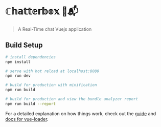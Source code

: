 # ℂ𝕙𝕒𝕥𝕥𝕖𝕣𝕓𝕠𝕩 💬📬

> A Real-Time chat Vuejs application 

## Build Setup

``` bash
# install dependencies
npm install

# serve with hot reload at localhost:8080
npm run dev

# build for production with minification
npm run build

# build for production and view the bundle analyzer report
npm run build --report
```

For a detailed explanation on how things work, check out the [guide](http://vuejs-templates.github.io/webpack/) and [docs for vue-loader](http://vuejs.github.io/vue-loader).
